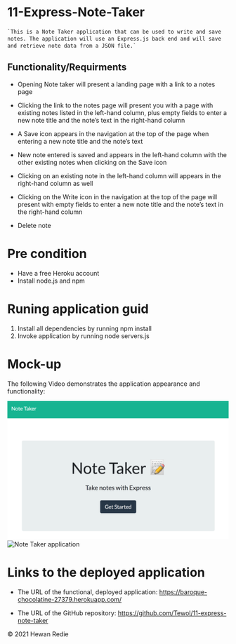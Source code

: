 # 11-Express-Note-Taker


    `This is a Note Taker application that can be used to write and save notes. The application will use an Express.js back end and will save and retrieve note data from a JSON file.`


## Functionality/Requirments

* Opening Note taker will present a landing page with a link to a notes page

* Clicking the link to the notes page will present you with a page with existing notes listed in the left-hand column, plus empty fields to enter a new note title and the note’s text in the right-hand column

* A Save icon appears in the navigation at the top of the page when entering a new note title and the note’s text

* New note entered is saved and appears in the left-hand column with the other existing notes when clicking on the Save icon

* Clicking on an existing note in the left-hand column will appears in the right-hand column as well

* Clicking on the Write icon in the navigation at the top of the page will present with empty fields to enter a new note title and the note’s text in the right-hand column

* Delete note

# Pre condition
* Have a free Heroku account 
* Install node.js and npm 

# Runing application guid
1. Install all dependencies by running npm install
2. Invoke application by running node servers.js

# Mock-up
The following Video demonstrates the application appearance and functionality:

![Note Taker application](./images/notes.png)
![Note Taker application](./images/notes1.png)

# Links to the deployed application

* The URL of the functional, deployed application: https://baroque-chocolatine-27379.herokuapp.com/
  
* The URL of the GitHub repository: https://github.com/Tewol/11-express-note-taker


© 2021 Hewan Redie

